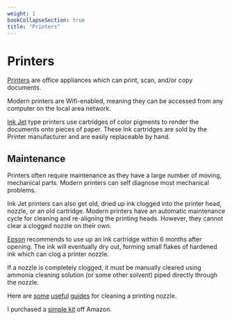 ```yaml
---
weight: 1
bookCollapseSection: true
title: "Printers"
---
```


# Printers

[Printers](<https://en.wikipedia.org/wiki/Printer_(computing)>) are office appliances which can print, scan, and/or copy documents.

Modern printers are Wifi-enabled, meaning they can be accessed from any computer on the local area network.

[Ink Jet](<https://en.wikipedia.org/wiki/Printer_(computing)#Liquid_inkjet_printers>) type printers use cartridges of color pigments to render the documents onto pieces of paper. These Ink cartridges are sold by the Printer manufacturer and are easily replaceable by hand.

## Maintenance

Printers often require maintenance as they have a large number of moving, mechanical parts. Modern printers can self diagnose most mechanical problems.

Ink Jet printers can also get old, dried up ink clogged into the printer head, nozzle, or an old cartridge. Modern printers have an automatic maintenance cycle for cleaning and re-aligning the printing heads. However, they cannot clear a clogged nozzle on their own.

[Epson](https://epson.com/usa) recommends to use up an ink cartridge within 6 months after opening. The ink will eventually dry out, forming small flakes of hardened ink which can clog a printer nozzle.

If a nozzle is completely clogged, it must be manually cleared using ammonia cleaning solution (or some other solvent) piped directly through the nozzle.

Here are [some](https://www.youtube.com/watch?v=egrS_SsiW0g&ab_channel=GuyFiorentini) [useful](https://www.youtube.com/watch?v=JkGBsxMEzDA&ab_channel=303Electronics) [guides](https://www.youtube.com/watch?v=IszUNL7znds&ab_channel=PrinterRefreshLtd) for cleaning a printing nozzle.

I purchased a [simple kit](https://www.amazon.com/s?k=universal+printer+cleaning+kit&i=office-products) off Amazon.
